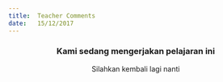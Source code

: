 ```yaml
---
title:  Teacher Comments
date:   15/12/2017
---
```


### <center>Kami sedang mengerjakan pelajaran ini</center>
<center>Silahkan kembali lagi nanti</center>
